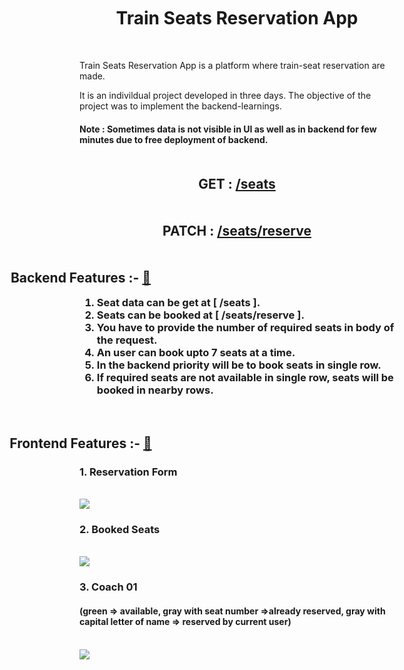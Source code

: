 <h1 style="text-align:center;margin:50px;">Train Seats Reservation App</h1> 
<p>Train Seats Reservation App is a platform where train-seat reservation are made.</p>
<p>It is an indivildual project developed in three days. The objective of the project was to implement the backend-learnings.</p>
<h4>Note : Sometimes data is not visible in UI as well as in backend for few minutes due to free deployment of backend. </h4>
<h2 style="text-align:center;margin:50px;">
      GET : <a href="https://naughty-erin-tie.cyclic.app//seats"> /seats</a> 
</h2>
<h2 style="text-align:center;margin:50px;">
      PATCH : <a href="https://naughty-erin-tie.cyclic.app//seats/reserve"> /seats/reserve</a>
</h2>
<h2 style="text-align:center;margin-left:-500px;" >Backend Features :- <a href="https://naughty-erin-tie.cyclic.app/">🔗</a></h2>
<h3 style="width:fit-content;margin:auto">
      <ol >
        <li>Seat data can be get at  [ /seats ].</li>
        <li>Seats can be booked at  [ /seats/reserve ].</li>
        <li>You have to provide the number of required seats in body of the request.</li>
        <li>An user can book upto 7 seats at a time. </li>
        <li>In the backend priority will be to book seats in single row.</li>
        <li>If required seats are not available in single row, seats will be booked in nearby rows.</li>
      </ol>
</h3>
   <br/>
   <h2 style="text-align:center;margin-left:-500px;" >Frontend Features :- <a href="https://reserve-my-trainseat.vercel.app/">🔗</a></h2>
   <h3>1. Reservation Form</h3><br/>
   <img src="https://www.linkpicture.com/q/reservation_form.png"><br/>
   <h3>2. Booked Seats</h3><br/>
   <img src="https://www.linkpicture.com/q/booked_seats.png"><br/>
   <h3>3. Coach 01</h3>
   <h4>(green => available,     gray with seat number =>already reserved,      gray with capital letter of name => reserved by current user)</h4> <br/>
   <img src="https://www.linkpicture.com/q/coach.png">

